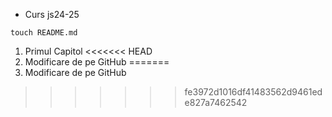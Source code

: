 - Curs js24-25
```
touch README.md
```
1. Primul Capitol
<<<<<<< HEAD
2. Modificare de pe GitHub
=======
2. Modificare de pe GitHub



>>>>>>> fe3972d1016df41483562d9461ede827a7462542
